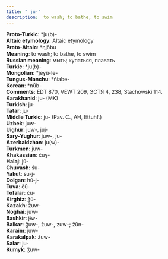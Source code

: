 ```yaml
---
title: " ju-"
description:  to wash; to bathe, to swim
---
```


<strong>Proto-Turkic</strong>:  *ju(b)-<br>
<strong>Altaic etymology</strong>:  Altaic etymology<br>
<strong> Proto-Altaic</strong>:  *ŋi̯ŏbu<br>
<strong>Meaning</strong>:  to wash; to bathe, to swim<br>
<strong>Russian meaning</strong>:  мыть; купаться, плавать<br>
<strong>Turkic</strong>:  *ju(b)-<br>
<strong>Mongolian</strong>:  *jeɣü-le-<br>
<strong>Tungus-Manchu</strong>:  *ńiabe-<br>
<strong>Korean</strong>:  *nūb-<br>
<strong>Comments</strong>:  EDT 870, VEWT 209, ЭСТЯ 4, 238, Stachowski 114.<br>
<strong>Karakhanid</strong>:  ju- (MK)<br>
<strong>Turkish</strong>:  ju-<br>
<strong>Tatar</strong>:  ju-<br>
<strong>Middle Turkic</strong>:  ju- (Pav. C., AH, Ettuhf.)<br>
<strong>Uzbek</strong>:  juw-<br>
<strong>Uighur</strong>:  juw-, juj-<br>
<strong>Sary-Yughur</strong>:  juw-, ju-<br>
<strong>Azerbaidzhan</strong>:  ju(w)-<br>
<strong>Turkmen</strong>:  juw-<br>
<strong>Khakassian</strong>:  čuɣ-<br>
<strong>Halaj</strong>:  jū-<br>
<strong>Chuvash</strong>:  śu-<br>
<strong>Yakut</strong>:  sū-j-<br>
<strong>Dolgan</strong>:  hū-j-<br>
<strong>Tuva</strong>:  čū-<br>
<strong>Tofalar</strong>:  ču-<br>
<strong>Kirghiz</strong>:  ǯū-<br>
<strong>Kazakh</strong>:  žuw-<br>
<strong>Noghai</strong>:  juw-<br>
<strong>Bashkir</strong>:  jɨw-<br>
<strong>Balkar</strong>:  ǯuw-, žuw-, zuw-; žūn-<br>
<strong>Karaim</strong>:  juw-<br>
<strong>Karakalpak</strong>:  žuw-<br>
<strong>Salar</strong>:  ju-<br>
<strong>Kumyk</strong>:  ǯuw-<br>



